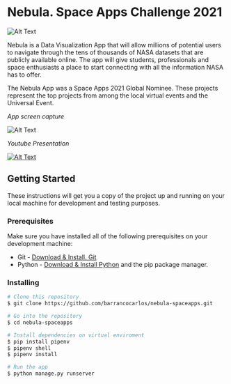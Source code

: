 # Nebula. Space Apps Challenge 2021

![Alt Text](https://github.com/barrancocarlos/nebula-spaceapps/blob/main/static/assets/img/theme/python.jpg)

Nebula is a Data Visualization App that will allow millions of potential users to navigate through the tens of thousands of NASA datasets that are publicly available online. The app will give students, professionals and space enthusiasts a place to start connecting with all the information NASA has to offer.

The Nebula App was a Space Apps 2021 Global Nominee. These projects represent the top projects from among the local virtual events and the Universal Event.

_App screen capture_

![Alt Text](https://github.com/barrancocarlos/nebula-spaceapps/blob/main/static/assets/img/theme/nebula-home.png)

_Youtube Presentation_

[![Alt Text](https://github.com/barrancocarlos/nebula-spaceapps/blob/main/static/assets/img/theme/youtube.jpg)](https://www.youtube.com/watch?v=GwhijugkqIo&ab_channel=CarlosBarranco)

## Getting Started

These instructions will get you a copy of the project up and running on your local machine for development and testing purposes.

### Prerequisites

Make sure you have installed all of the following prerequisites on your development machine:

* Git - [Download & Install. Git](https://git-scm.com/book/en/v2/Getting-Started-Installing-Git)
* Python - [Download & Install Python](https://www.python.org/downloads/) and the pip package manager.

### Installing

```bash
# Clone this repository
$ git clone https://github.com/barrancocarlos/nebula-spaceapps.git

# Go into the repository
$ cd nebula-spaceapps

# Install dependencies on virtual enviroment
$ pip install pipenv
$ pipenv shell
$ pipenv install

# Run the app
$ python manage.py runserver